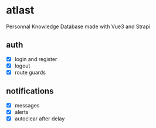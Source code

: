 # atlast

Personnal Knowledge Database made with Vue3 and Strapi

## auth
-[x] login and register
-[x] logout
-[x] route guards

## notifications
-[x] messages
-[x] alerts
-[x] autoclear after delay
